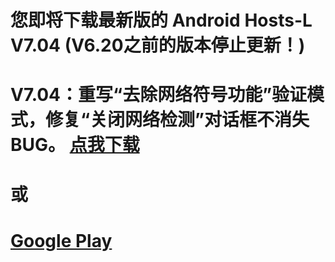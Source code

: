 您即将下载最新版的 Android Hosts-L V7.04 (V6.20之前的版本停止更新！)
===============
V7.04：重写“去除网络符号功能”验证模式，修复“关闭网络检测”对话框不消失BUG。
[点我下载](https://github.com/lack006/Android-Hosts-L/raw/master/apk/Android_Hosts-L.apk)
===============
或
===============
[Google Play](https://play.google.com/store/apps/details?id=com.lack006.hosts_l)
===============

